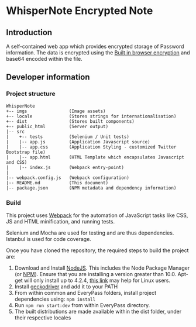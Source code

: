 # WhisperNote Encrypted Note

## Introduction
A self-contained web app which provides encrypted storage of Password information.
The data is encrypted using the [Built in browser encryption](https://developer.mozilla.org/en-US/docs/Web/API/SubtleCrypto) and base64 encoded within the file.

## Developer information

### Project structure

```
WhisperNote
+-- imgs                (Image assets)
+-- locale              (Stores strings for internationalisation)
+-- dist                (Stores built components)
+-- public_html         (Server output)
|-- src
|    +-- tests          (Selenium / Unit tests)
|    |-- app.js         (Application Javascript source)
|    |-- app.css        (Application Styling - customized Twitter Bootstrap file)
|    |-- app.html       (HTML Template which encapsulates Javascript and CSS)
|    |-- index.js       (Webpack entry-point)
|
|-- webpack.config.js   (Webpack configuration)
|-- README.md           (This document)
|-- package.json        (NPM metadata and dependency information)
```

### Build

This project uses [Webpack](https://webpack.js.org/) for the automation of JavaScript tasks like CSS, JS and HTML minification, and running tests.

Selenium and Mocha are used for testing and are thus dependencies.
Istanbul is used for code coverage.

Once you have cloned the repository, the required steps to build the project are:

1. Download and Install [NodeJS](http://nodejs.org/download/). This includes the Node Package Manager (or [NPM](https://npmjs.org/)). Ensure that you are installing a version greater than 10.0. Apt-get will only install up to 4.2.4, [this link](http://nodesource.com/blog/installing-node-js-8-tutorial-linux-via-package-manager/) may help for Linux users.
2. Install [geckodriver](https://github.com/mozilla/geckodriver) and add it to your PATH
5. From within common and EveryPass folders, install project dependencies using: ```npm install ```
6. Run ```npm run start:dev``` from within EveryPass directory.
7. The built distributions are made available within the dist folder, under their respective locales